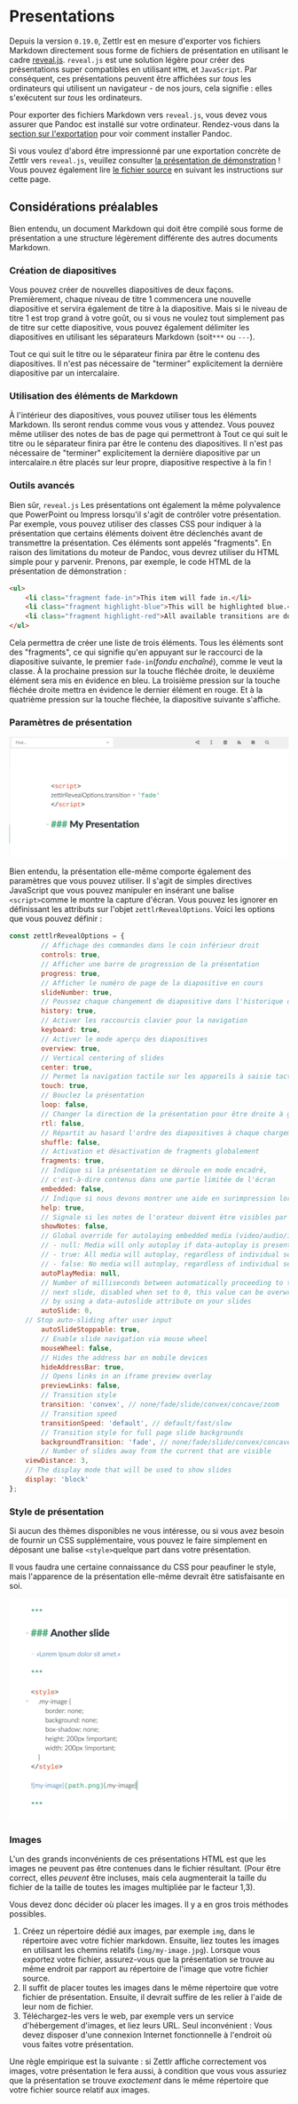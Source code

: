 # Presentations

Depuis la version `0.19.0`, Zettlr est en mesure d'exporter vos fichiers Markdown directement sous forme de fichiers de présentation en utilisant le cadre [reveal.js](https://revealjs.com/#/). `reveal.js` est une solution légère pour créer des présentations super compatibles en utilisant `HTML` et `JavaScript`. Par conséquent, ces présentations peuvent être affichées sur _tous_ les ordinateurs qui utilisent un navigateur - de nos jours, cela signifie : elles s'exécutent sur _tous_ les ordinateurs.

Pour exporter des fichiers Markdown vers `reveal.js`, vous devez vous assurer que Pandoc est installé sur votre ordinateur. Rendez-vous dans la [section sur l'exportation](../core/export.md) pour voir comment installer Pandoc.

Si vous voulez d'abord être impressionné par une exportation concrète de Zettlr vers `reveal.js`, veuillez consulter  [la présentation de démonstration](https://zettlr.com/slides.revealjs.htm) ! Vous pouvez également lire [le fichier source](https://www.zettlr.com/themes/zettlr/assets/slides.md) en suivant les instructions sur cette page.

## Considérations préalables

Bien entendu, un document Markdown qui doit être compilé sous forme de présentation a une structure légèrement différente des autres documents Markdown.

### Création de diapositives

Vous pouvez créer de nouvelles diapositives de deux façons. Premièrement, chaque niveau de titre 1 commencera une nouvelle diapositive et servira également de titre à la diapositive. Mais si le niveau de titre 1 est trop grand à votre goût, ou si vous ne voulez tout simplement pas de titre sur cette diapositive, vous pouvez également délimiter les diapositives en utilisant les séparateurs Markdown (soit`***` ou `---`).

Tout ce qui suit le titre ou le séparateur finira par être le contenu des diapositives. Il n'est pas nécessaire de "terminer" explicitement la dernière diapositive par un intercalaire.

### Utilisation des éléments de Markdown

À l'intérieur des diapositives, vous pouvez utiliser tous les éléments Markdown. Ils seront rendus comme vous vous y attendez. Vous pouvez même utiliser des notes de bas de page qui permettront à Tout ce qui suit le titre ou le séparateur finira par être le contenu des diapositives. Il n'est pas nécessaire de "terminer" explicitement la dernière diapositive par un intercalaire.n être placés sur leur propre, diapositive respective à la fin !

### Outils avancés

Bien sûr, `reveal.js` Les présentations ont également la même polyvalence que PowerPoint ou Impress lorsqu'il s'agit de contrôler votre présentation. Par exemple, vous pouvez utiliser des classes CSS pour indiquer à la présentation que certains éléments doivent être déclenchés avant de transmettre la présentation. Ces éléments sont appelés "fragments". En raison des limitations du moteur de Pandoc, vous devrez utiliser du HTML simple pour y parvenir. Prenons, par exemple, le code HTML de la présentation de démonstration :

```html
<ul>
    <li class="fragment fade-in">This item will fade in.</li>
    <li class="fragment highlight-blue">This will be highlighted blue.</li>
    <li class="fragment highlight-red">All available transitions are documented [here](https://github.com/hakimel/reveal.js/#fragments).</li>
</ul>
```

Cela permettra de créer une liste de trois éléments. Tous les éléments sont des "fragments", ce qui signifie qu'en appuyant sur le raccourci de la diapositive suivante, le premier `fade-in`(_fondu enchaîné_), comme le veut la classe. À la prochaine pression sur la touche fléchée droite, le deuxième élément sera mis en évidence en bleu. La troisième pression sur la touche fléchée droite mettra en évidence le dernier élément en rouge. Et à la quatrième pression sur la touche fléchée, la diapositive suivante s'affiche.

### Paramètres de présentation

![presentations_scripts.png](../img/presentations_scripts.png)

Bien entendu, la présentation elle-même comporte également des paramètres que vous pouvez utiliser. Il s'agit de simples directives JavaScript que vous pouvez manipuler en insérant une balise `<script>`comme le montre la capture d'écran. Vous pouvez les ignorer en définissant les attributs sur l'objet `zettlrRevealOptions`. Voici les options que vous pouvez définir :

```javascript
const zettlrRevealOptions = {
	    // Affichage des commandes dans le coin inférieur droit
	    controls: true,
	    // Afficher une barre de progression de la présentation
    	progress: true,
	    // Afficher le numéro de page de la diapositive en cours
	    slideNumber: true,
	    // Poussez chaque changement de diapositive dans l'historique du navigateur
    	history: true,
	    // Activer les raccourcis clavier pour la navigation
	    keyboard: true,
	    // Activer le mode aperçu des diapositives
    	overview: true,
	    // Vertical centering of slides
	    center: true,
	    // Permet la navigation tactile sur les appareils à saisie tactile
	    touch: true,
	    // Bouclez la présentation
    	loop: false,
	    // Changer la direction de la présentation pour être droite à gauche
	    rtl: false,
	    // Répartit au hasard l'ordre des diapositives à chaque chargement de la présentation
	    shuffle: false,
	    // Activation et désactivation de fragments globalement
	    fragments: true,
	    // Indique si la présentation se déroule en mode encadré,
	    // c'est-à-dire contenus dans une partie limitée de l'écran
	    embedded: false,
	    // Indique si nous devons montrer une aide en surimpression lorsque le point d'interrogation est appuyé
	    help: true,
	    // Signale si les notes de l'orateur doivent être visibles par tous les téléspectateurs
	    showNotes: false,
	    // Global override for autolaying embedded media (video/audio/iframe)
	    // - null: Media will only autoplay if data-autoplay is present
	    // - true: All media will autoplay, regardless of individual setting
	    // - false: No media will autoplay, regardless of individual setting
	    autoPlayMedia: null,
	    // Number of milliseconds between automatically proceeding to the
	    // next slide, disabled when set to 0, this value can be overwritten
	    // by using a data-autoslide attribute on your slides
	    autoSlide: 0,
    // Stop auto-sliding after user input
	    autoSlideStoppable: true,
	    // Enable slide navigation via mouse wheel
	    mouseWheel: false,
	    // Hides the address bar on mobile devices
	    hideAddressBar: true,
	    // Opens links in an iframe preview overlay
    	previewLinks: false,
	    // Transition style
	    transition: 'convex', // none/fade/slide/convex/concave/zoom
	    // Transition speed
	    transitionSpeed: 'default', // default/fast/slow
	    // Transition style for full page slide backgrounds
    	backgroundTransition: 'fade', // none/fade/slide/convex/concave/zoom
	    // Number of slides away from the current that are visible
    viewDistance: 3,
    // The display mode that will be used to show slides
    display: 'block'
};
```

### Style de présentation

Si aucun des thèmes disponibles ne vous intéresse, ou si vous avez besoin de fournir un CSS supplémentaire, vous pouvez le faire simplement en déposant une balise `<style>`quelque part dans votre présentation.

Il vous faudra une certaine connaissance du CSS pour peaufiner le style, mais l'apparence de la présentation elle-même devrait être satisfaisante en soi.

![presentations_styles.png](../img/presentations_styles.png)

### Images

L'un des grands inconvénients de ces présentations HTML est que les images ne peuvent pas être contenues dans le fichier résultant. (Pour être correct, elles _peuvent_ être incluses, mais cela augmenterait la taille du fichier de la taille de toutes les images multipliée par le facteur 1,3).

Vous devez donc décider où placer les images. Il y a en gros trois méthodes possibles.

1. Créez un répertoire dédié aux images, par exemple `img`, dans le répertoire avec votre fichier markdown. Ensuite, liez toutes les images en utilisant les chemins relatifs (`img/my-image.jpg`). Lorsque vous exportez votre fichier, assurez-vous que la présentation se trouve au même endroit par rapport au répertoire de l'image que votre fichier source.
2. Il suffit de placer toutes les images dans le même répertoire que votre fichier de présentation. Ensuite, il devrait suffire de les relier à l'aide de leur nom de fichier.
3. Téléchargez-les vers le web, par exemple vers un service d'hébergement d'images, et liez leurs URL. Seul inconvénient : Vous devez disposer d'une connexion Internet fonctionnelle à l'endroit où vous faites votre présentation.

Une règle empirique est la suivante : si Zettlr affiche correctement vos images, votre présentation le fera aussi, à condition que vous vous assuriez que la présentation se trouve _exactement_ dans le même répertoire que votre fichier source relatif aux images.
